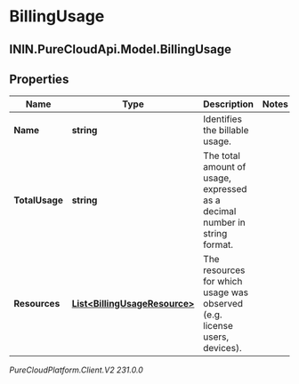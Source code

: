 # BillingUsage

## ININ.PureCloudApi.Model.BillingUsage

## Properties

|Name | Type | Description | Notes|
|------------ | ------------- | ------------- | -------------|
| **Name** | **string** | Identifies the billable usage. | |
| **TotalUsage** | **string** | The total amount of usage, expressed as a decimal number in string format. | |
| **Resources** | [**List&lt;BillingUsageResource&gt;**](BillingUsageResource) | The resources for which usage was observed (e.g. license users, devices). | |



_PureCloudPlatform.Client.V2 231.0.0_
